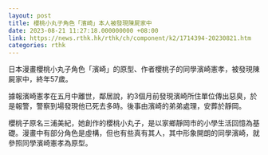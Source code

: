 ```yaml
---
layout: post
title: 櫻桃小丸子角色「濱崎」本人被發現陳屍家中
date: 2023-08-21 11:27:18.000000000 +08:00
link: https://news.rthk.hk/rthk/ch/component/k2/1714394-20230821.htm
categories: rthk
---
```


日本漫畫櫻桃小丸子角色「濱崎」的原型、作者櫻桃子的同學濱崎憲孝，被發現陳屍家中，終年57歲。

據報濱崎憲孝在五月中離世，鄰居說，約3個月前發現濱崎所住單位傳出惡臭，於是報警，警察到場發現他已死去多時。後事由濱崎的弟弟處理，安葬於靜岡。

櫻桃子原名三浦美紀，她創作的櫻桃小丸子，是以家鄉靜岡市的小學生活回憶為基礎。漫畫中有部分角色是虛構，但也有些真有其人，其中形象開朗的同學濱崎，就參照同學濱崎憲孝為原型。
